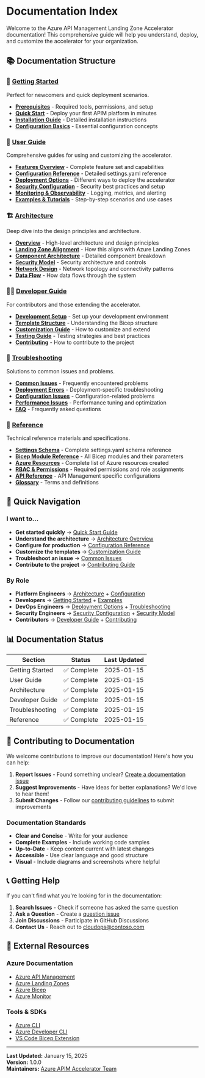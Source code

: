 # Documentation Index

Welcome to the Azure API Management Landing Zone Accelerator documentation! This comprehensive guide will help you understand, deploy, and customize the accelerator for your organization.

## 📚 Documentation Structure

### 🚀 [Getting Started](./docs/getting-started/)
Perfect for newcomers and quick deployment scenarios.

- **[Prerequisites](./docs/getting-started/prerequisites.md)** - Required tools, permissions, and setup
- **[Quick Start](./docs/getting-started/quick-start.md)** - Deploy your first APIM platform in minutes
- **[Installation Guide](./docs/getting-started/installation.md)** - Detailed installation instructions
- **[Configuration Basics](./docs/getting-started/configuration.md)** - Essential configuration concepts

### 📖 [User Guide](./docs/user-guide/)
Comprehensive guides for using and customizing the accelerator.

- **[Features Overview](./docs/user-guide/features.md)** - Complete feature set and capabilities
- **[Configuration Reference](./docs/user-guide/configuration.md)** - Detailed settings.yaml reference
- **[Deployment Options](./docs/user-guide/deployment.md)** - Different ways to deploy the accelerator
- **[Security Configuration](./docs/user-guide/security.md)** - Security best practices and setup
- **[Monitoring & Observability](./docs/user-guide/monitoring.md)** - Logging, metrics, and alerting
- **[Examples & Tutorials](./docs/user-guide/examples/)** - Step-by-step scenarios and use cases

### 🏗️ [Architecture](./docs/architecture/)
Deep dive into the design principles and architecture.

- **[Overview](./docs/architecture/overview.md)** - High-level architecture and design principles  
- **[Landing Zone Alignment](./docs/architecture/landing-zones.md)** - How this aligns with Azure Landing Zones
- **[Component Architecture](./docs/architecture/components.md)** - Detailed component breakdown
- **[Security Model](./docs/architecture/security.md)** - Security architecture and controls
- **[Network Design](./docs/architecture/networking.md)** - Network topology and connectivity patterns
- **[Data Flow](./docs/architecture/data-flow.md)** - How data flows through the system

### 👩‍💻 [Developer Guide](./docs/developer-guide/)
For contributors and those extending the accelerator.

- **[Development Setup](./docs/developer-guide/development-setup.md)** - Set up your development environment
- **[Template Structure](./docs/developer-guide/template-structure.md)** - Understanding the Bicep structure
- **[Customization Guide](./docs/developer-guide/customization.md)** - How to customize and extend
- **[Testing Guide](./docs/developer-guide/testing.md)** - Testing strategies and best practices
- **[Contributing](./docs/developer-guide/contributing.md)** - How to contribute to the project

### 🔧 [Troubleshooting](./docs/troubleshooting/)
Solutions to common issues and problems.

- **[Common Issues](./docs/troubleshooting/common-issues.md)** - Frequently encountered problems
- **[Deployment Errors](./docs/troubleshooting/deployment-errors.md)** - Deployment-specific troubleshooting
- **[Configuration Issues](./docs/troubleshooting/configuration.md)** - Configuration-related problems
- **[Performance Issues](./docs/troubleshooting/performance.md)** - Performance tuning and optimization
- **[FAQ](./docs/troubleshooting/faq.md)** - Frequently asked questions

### 📑 [Reference](./docs/reference/)
Technical reference materials and specifications.

- **[Settings Schema](./docs/reference/settings-schema.md)** - Complete settings.yaml schema reference
- **[Bicep Module Reference](./docs/reference/bicep-modules.md)** - All Bicep modules and their parameters
- **[Azure Resources](./docs/reference/azure-resources.md)** - Complete list of Azure resources created
- **[RBAC & Permissions](./docs/reference/permissions.md)** - Required permissions and role assignments
- **[API Reference](./docs/reference/api-reference.md)** - API Management specific configurations
- **[Glossary](./docs/reference/glossary.md)** - Terms and definitions

## 🎯 Quick Navigation

### I want to...
- **Get started quickly** → [Quick Start Guide](./docs/getting-started/quick-start.md)
- **Understand the architecture** → [Architecture Overview](./docs/architecture/overview.md)
- **Configure for production** → [Configuration Reference](./docs/user-guide/configuration.md)
- **Customize the templates** → [Customization Guide](./docs/developer-guide/customization.md)
- **Troubleshoot an issue** → [Common Issues](./docs/troubleshooting/common-issues.md)
- **Contribute to the project** → [Contributing Guide](./docs/../CONTRIBUTING.md)

### By Role
- **Platform Engineers** → [Architecture](./docs/architecture/) + [Configuration](./docs/user-guide/configuration.md)
- **Developers** → [Getting Started](./docs/getting-started/) + [Examples](./docs/user-guide/examples/)
- **DevOps Engineers** → [Deployment Options](./docs/user-guide/deployment.md) + [Troubleshooting](./docs/troubleshooting/)
- **Security Engineers** → [Security Configuration](./docs/user-guide/security.md) + [Security Model](./docs/architecture/security.md)
- **Contributors** → [Developer Guide](./docs/developer-guide/) + [Contributing](./docs/../CONTRIBUTING.md)

## 📊 Documentation Status

| Section | Status | Last Updated |
|---------|--------|--------------|
| Getting Started | ✅ Complete | 2025-01-15 |
| User Guide | ✅ Complete | 2025-01-15 |
| Architecture | ✅ Complete | 2025-01-15 |
| Developer Guide | ✅ Complete | 2025-01-15 |
| Troubleshooting | ✅ Complete | 2025-01-15 |
| Reference | ✅ Complete | 2025-01-15 |

## 🤝 Contributing to Documentation

We welcome contributions to improve our documentation! Here's how you can help:

1. **Report Issues** - Found something unclear? [Create a documentation issue](./docs/../.github/ISSUE_TEMPLATE/documentation.md)
2. **Suggest Improvements** - Have ideas for better explanations? We'd love to hear them!
3. **Submit Changes** - Follow our [contributing guidelines](./docs/../CONTRIBUTING.md) to submit improvements

### Documentation Standards
- **Clear and Concise** - Write for your audience
- **Complete Examples** - Include working code samples
- **Up-to-Date** - Keep content current with latest changes
- **Accessible** - Use clear language and good structure
- **Visual** - Include diagrams and screenshots where helpful

## 📞 Getting Help

If you can't find what you're looking for in the documentation:

1. **Search Issues** - Check if someone has asked the same question
2. **Ask a Question** - Create a [question issue](./docs/../.github/ISSUE_TEMPLATE/question.md)
3. **Join Discussions** - Participate in GitHub Discussions
4. **Contact Us** - Reach out to [cloudops@contoso.com](./docs/mailto:cloudops@contoso.com)

## 🔗 External Resources

### Azure Documentation
- [Azure API Management](./docs/https://learn.microsoft.com/azure/api-management/)
- [Azure Landing Zones](./docs/https://learn.microsoft.com/azure/cloud-adoption-framework/ready/landing-zone/)
- [Azure Bicep](./docs/https://learn.microsoft.com/azure/azure-resource-manager/bicep/)
- [Azure Monitor](./docs/https://learn.microsoft.com/azure/azure-monitor/)

### Tools & SDKs
- [Azure CLI](./docs/https://learn.microsoft.com/cli/azure/)
- [Azure Developer CLI](./docs/https://learn.microsoft.com/azure/developer/azure-developer-cli/)
- [VS Code Bicep Extension](./docs/https://marketplace.visualstudio.com/items?itemName=ms-azuretools.vscode-bicep)

---

**Last Updated:** January 15, 2025  
**Version:** 1.0.0  
**Maintainers:** [Azure APIM Accelerator Team](./docs/mailto:cloudops@contoso.com)